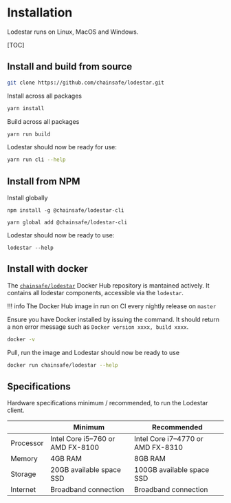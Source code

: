 # Installation

Lodestar runs on Linux, MacOS and Windows.

[TOC]

## Install and build from source

```bash
git clone https://github.com/chainsafe/lodestar.git
```

Install across all packages

```bash
yarn install
```

Build across all packages

```bash
yarn run build
```

Lodestar should now be ready for use:

```bash
yarn run cli --help
```

## Install from NPM

Install globally

```
npm install -g @chainsafe/lodestar-cli
```

```
yarn global add @chainsafe/lodestar-cli
```

Lodestar should now be ready to use:

```
lodestar --help
```

## Install with docker

The [`chainsafe/lodestar`](https://hub.docker.com/r/chainsafe/lodestar) Docker Hub repository is mantained actively. It contains all lodestar components, accessible via the `lodestar`.

<!-- prettier-ignore-start -->
!!! info
    The Docker Hub image in run on CI every nightly release on `master`
<!-- prettier-ignore-end -->

Ensure you have Docker installed by issuing the command. It should return a non error message such as `Docker version xxxx, build xxxx`.

```bash
docker -v
```

Pull, run the image and Lodestar should now be ready to use

```bash
docker run chainsafe/lodestar --help
```

## Specifications

Hardware specifications minimum / recommended, to run the Lodestar client.

|           | Minimum                          | Recommended                       |
| --------- | -------------------------------- | --------------------------------- |
| Processor | Intel Core i5–760 or AMD FX-8100 | Intel Core i7–4770 or AMD FX-8310 |
| Memory    | 4GB RAM                          | 8GB RAM                           |
| Storage   | 20GB available space SSD         | 100GB available space SSD         |
| Internet  | Broadband connection             | Broadband connection              |
